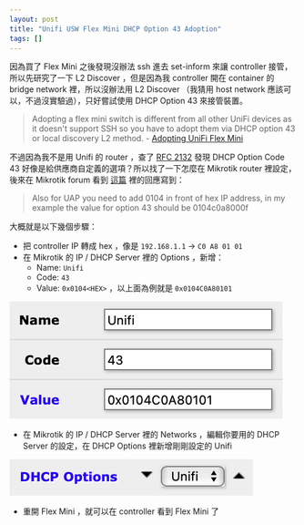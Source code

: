 ```yaml
---
layout: post
title: "Unifi USW Flex Mini DHCP Option 43 Adoption"
tags: []
---
```


因為買了 Flex Mini 之後發現沒辦法 ssh 進去 set-inform 來讓 controller 接管，所以先研究了一下 L2 Discover ，但是因為我 controller 開在 container 的 bridge network 裡，所以沒辦法用 L2 Discover （我猜用 host network 應該可以，不過沒實驗過），只好嘗試使用 DHCP Option 43 來接管裝置。

> Adopting a flex mini switch is different from all other UniFi devices as it doesn't support SSH so you have to adopt them via DHCP option 43 or local discovery L2 method. - [Adopting UniFi Flex Mini](https://help.cloudunifi.com/unifi/adopting-unifi-flex-mini/)

不過因為我不是用 Unifi 的 router ，查了 [RFC 2132](https://www.rfc-editor.org/rfc/rfc2132.html#section-8.4) 發現 DHCP Option Code 43 好像是給供應商自定義的選項？所以找了一下怎麼在 Mikrotik router 裡設定，後來在 Mikrotik forum 看到 [這篇](https://forum.mikrotik.com/viewtopic.php?t=150300#p740526) 裡的回應寫到：

> Also for UAP you need to add 0104 in front of hex IP address, in my example the value for option 43 should be 0104c0a8000f

大概就是以下幾個步驟：

- 把 controller IP 轉成 hex ，像是 `192.168.1.1` → `C0 A8 01 01`
- 在 Mikrotik 的 IP / DHCP Server 裡的 Options ，新增：
  - Name: `Unifi`
  - Code: `43`
  - Value: `0x0104<HEX>` ，以上面為例就是 `0x0104C0A80101`

![](/assets/images/2024-02-16/add-dhcp-option.png)

- 在 Mikrotik 的 IP / DHCP Server 裡的 Networks ，編輯你要用的 DHCP Server 的設定，在 DHCP Options 裡新增剛剛設定的 Unifi

![](/assets/images/2024-02-16/network-setting.png)

- 重開 Flex Mini ，就可以在 controller 看到 Flex Mini 了
